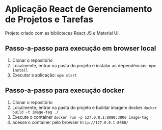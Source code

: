 # Aplicação React de Gerenciamento de Projetos e Tarefas

Projeto criado com as bibliotecas React JS e Material UI.

## Passo-a-passo para execução em browser local

1. Clonar o repositório
2. Localmente, entrar na pasta do projeto e instalar as dependências:
   `
   npm install
   `
3. Executar a aplicação:
   `
   npm start
   `
## Passo-a-passo para execução docker

1. Clonar o repositório
2. Localmente, entrar na pasta do projeto e buildar imagem docker
   `
   docker build -t image-tag ./
   `
3. Execute o container 
   `
   docker run -p 127.0.0.1:8080:3000 image-tag
   `
3. acesse o container pelo browser
   `
   http://127.0.0.1:8080/
   `